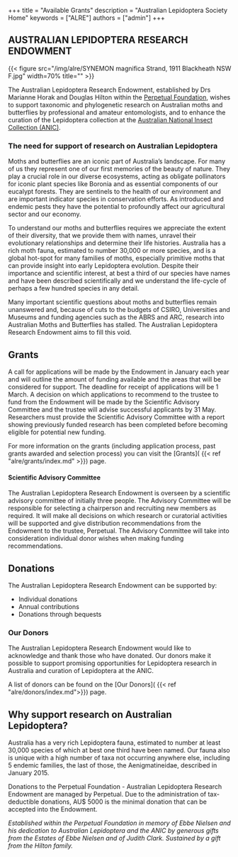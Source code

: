 +++
title = "Available Grants"
description = "Australian Lepidoptera Society Home"
keywords = ["ALRE"]
authors = ["admin"]
+++


## AUSTRALIAN LEPIDOPTERA RESEARCH ENDOWMENT

<!-- {{< gallery-slider dir="/img/alre/" auto-slide="4000" width="800px" height="400px" >}} -->
{{< figure src="/img/alre/SYNEMON  magnifica Strand, 1911 Blackheath NSW F.jpg" width=70% title=""  >}}

The Australian Lepidoptera Research Endowment, established by Drs Marianne Horak and Douglas Hilton within the [Perpetual Foundation](https://www.perpetual.com.au/), wishes to support taxonomic and phylogenetic research on Australian moths and butterflies by professional and amateur entomologists, and to enhance the curation of the Lepidoptera collection at the [Australian National Insect Collection (ANIC)](https://www.csiro.au/en/about/facilities-collections/collections/anic). 
 
### The need for support of research on Australian Lepidoptera 

Moths and butterflies are an iconic part of Australia’s landscape.  For many of us they represent one of our first memories of the beauty of nature. They play a crucial role in our diverse ecosystems, acting as obligate pollinators for iconic plant species like Boronia and as essential components of our eucalypt forests.  They are sentinels to the health of our environment and are important indicator species in conservation efforts. As introduced and endemic pests they have the potential to profoundly affect our agricultural sector and our economy.

To understand our moths and butterflies requires we appreciate the extent of their diversity, that we provide them with names, unravel their evolutionary relationships and determine their life histories.  Australia has a rich moth fauna, estimated to number 30,000 or more species, and is a global hot-spot for many families of moths, especially primitive moths that can provide insight into early Lepidoptera evolution. Despite their importance and scientific interest, at best a third of our species have names and have been described scientifically and we understand the life-cycle of perhaps a few hundred species in any detail.

Many important scientific questions about moths and butterflies remain unanswered and, because of cuts to the budgets of CSIRO, Universities and Museums and funding agencies such as the ABRS and ARC, research into Australian Moths and Butterflies has stalled.  The Australian Lepidoptera Research Endowment aims to fill this void.

## Grants

A call for applications will be made by the Endowment in January each year and will outline the amount of funding available and the areas that will be considered for support. The deadline for receipt of applications will be 1 March. A decision on which applications to recommend to the trustee to fund from the Endowment will be made by the Scientific Advisory Committee and the trustee will advise successful applicants by 31 May. Researchers must provide the Scientific Advisory Committee with a report showing previously funded research has been completed before becoming eligible for potential new funding. 

For more information on the grants (including application process, past grants awarded and selection process) you can visit the [Grants]( {{< ref "alre/grants/index.md" >}}) page.


#### Scientific Advisory Committee 
 
The Australian Lepidoptera Research Endowment is overseen by a scientific advisory committee of initially three people. The Advisory Committee will be responsible for selecting a chairperson and recruiting new members as required. It will make all decisions on which research or curatorial activities will be supported and give distribution recommendations from the Endowment to the trustee, Perpetual. The Advisory Committee will take into consideration individual donor wishes when making funding recommendations. 
 
## Donations

The Australian Lepidoptera Research Endowment can be supported by:
 

* Individual donations  
* Annual contributions
* Donations through bequests

### Our Donors 

The Australian Lepidoptera Research Endowment would like to acknowledge and thank those who have donated. Our donors make it possible to support promising opportunities for Lepidoptera research in Australia and curation of Lepidoptera at the ANIC. 


A list of donors can be found on the [Our Donors]( {{< ref "alre/donors/index.md">}}) page.


## Why support research on Australian Lepidoptera?

Australia has a very rich Lepidoptera fauna, estimated to number at least 30,000 species of which at best one third have been named. Our fauna also is unique with a high number of taxa not occurring anywhere else, including 5 endemic families, the last of those, the Aenigmatineidae, described in January 2015. 



Donations to the Perpetual Foundation - Australian Lepidoptera Research Endowment are managed by Perpetual. Due to the administration of tax-deductible donations, AU$ 5000 is the minimal donation that can be accepted into the Endowment. 

*Established  within the Perpetual Foundation in memory of Ebbe Nielsen and his dedication to Australian Lepidoptera and the ANIC by generous gifts from the Estates of Ebbe Nielsen and of Judith Clark. Sustained by a gift from the Hilton family.*

